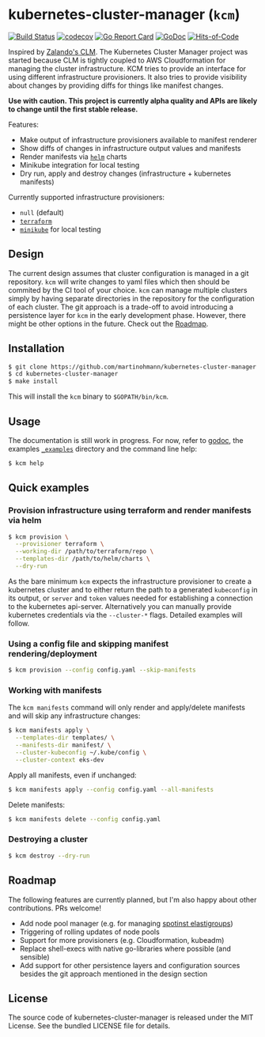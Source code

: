 kubernetes-cluster-manager (`kcm`)
==================================

[![Build Status](https://travis-ci.com/martinohmann/kubernetes-cluster-manager.svg?branch=master)](https://travis-ci.com/martinohmann/kubernetes-cluster-manager)
[![codecov](https://codecov.io/gh/martinohmann/kubernetes-cluster-manager/branch/master/graph/badge.svg)](https://codecov.io/gh/martinohmann/kubernetes-cluster-manager)
[![Go Report Card](https://goreportcard.com/badge/github.com/martinohmann/kubernetes-cluster-manager?style=flat)](https://goreportcard.com/report/github.com/martinohmann/kubernetes-cluster-manager)
[![GoDoc](https://godoc.org/github.com/martinohmann/kubernetes-cluster-manager?status.svg)](https://godoc.org/github.com/martinohmann/kubernetes-cluster-manager)
[![Hits-of-Code](https://hitsofcode.com/github/martinohmann/kubernetes-cluster-manager)](https://hitsofcode.com/view/github/martinohmann/kubernetes-cluster-manager)

Inspired by [Zalando's
CLM](https://github.com/zalando-incubator/cluster-lifecycle-manager). The
Kubernetes Cluster Manager project was started because CLM is tightly coupled
to AWS Cloudformation for managing the cluster infrastructure. KCM tries to
provide an interface for using different infrastructure provisioners. It also
tries to provide visibility about changes by providing diffs for things like
manifest changes.

**Use with caution. This project is currently alpha quality and APIs are likely
to change until the first stable release.**

Features:
- Make output of infrastructure provisioners available to manifest renderer
- Show diffs of changes in infrastructure output values and manifests
- Render manifests via [`helm`](https://github.com/helm/helm) charts
- Minikube integration for local testing
- Dry run, apply and destroy changes (infrastructure + kubernetes manifests)

Currently supported infrastructure provisioners:
- `null` (default)
- [`terraform`](https://github.com/hashicorp/terraform)
- [`minikube`](https://github.com/kubernetes/minikube) for local testing

Design
------

The current design assumes that cluster configuration is managed in a git
repository. `kcm` will write changes to yaml files which then should be
commited by the CI tool of your choice. `kcm` can manage multiple clusters
simply by having separate directories in the repository for the configuration
of each cluster. The git approach is a trade-off to avoid introducing a
persistence layer for `kcm` in the early development phase. However, there
might be other options in the future. Check out the [Roadmap](#roadmap).

Installation
------------

```sh
$ git clone https://github.com/martinohmann/kubernetes-cluster-manager
$ cd kubernetes-cluster-manager
$ make install
```

This will install the `kcm` binary to `$GOPATH/bin/kcm`.

Usage
-----

The documentation is still work in progress. For now, refer to
[godoc](https://godoc.org/github.com/martinohmann/kubernetes-cluster-manager),
the examples [`_examples`](_examples/) directory and the command line help:

```sh
$ kcm help
```

Quick examples
--------------

### Provision infrastructure using terraform and render manifests via helm

```sh
$ kcm provision \
  --provisioner terraform \
  --working-dir /path/to/terraform/repo \
  --templates-dir /path/to/helm/charts \
  --dry-run
```

As the bare minimum `kcm` expects the infrastructure provisioner to create a
kubernetes cluster and to either return the path to a generated `kubeconfig` in
its output, or `server` and `token` values needed for establishing a connection
to the kubernetes api-server. Alternatively you can manually provide kubernetes
credentials via the `--cluster-*` flags. Detailed examples will follow.

### Using a config file and skipping manifest rendering/deployment

```sh
$ kcm provision --config config.yaml --skip-manifests
```

### Working with manifests

The `kcm manifests` command will only render and apply/delete manifests and
will skip any infrastructure changes:

```sh
$ kcm manifests apply \
  --templates-dir templates/ \
  --manifests-dir manifest/ \
  --cluster-kubeconfig ~/.kube/config \
  --cluster-context eks-dev
```

Apply all manifests, even if unchanged:

```sh
$ kcm manifests apply --config config.yaml --all-manifests
```

Delete manifests:

```sh
$ kcm manifests delete --config config.yaml
```

### Destroying a cluster

```sh
$ kcm destroy --dry-run
```

Roadmap
-------

The following features are currently planned, but I'm also happy about other
contributions. PRs welcome!

* Add node pool manager (e.g. for managing [spotinst
  elastigroups](https://api.spotinst.com/introducing-elastigroup/))
* Triggering of rolling updates of node pools
* Support for more provisioners (e.g. Cloudformation, kubeadm)
* Replace shell-execs with native go-libraries where possible (and sensible)
* Add support for other persistence layers and configuration sources besides
  the git approach mentioned in the design section

License
-------

The source code of kubernetes-cluster-manager is released under the MIT
License. See the bundled LICENSE file for details.
